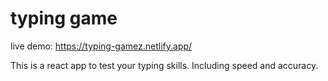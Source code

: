 # typing game

live demo: https://typing-gamez.netlify.app/

This is a react app to test your typing skills. Including speed and accuracy.
